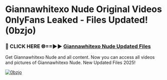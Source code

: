 # Giannawhitexo Nude Original Videos 0nlyFans Leaked - Files Updated! (0bzjo)

<h3>🔴 CLICK HERE 🌐==►► <a href="https://tinyurl.com/y5r63du9" rel="nofollow">Giannawhitexo Nude Updated Files</a></h3>

Get Giannawhitexo Nude and all content. Now you can access all videos and pictures of Giannawhitexo Nude. New Updated Files 2025!

[![0bzjo](https://i.imgur.com/UVo9nyh.gif)](https://tinyurl.com/y5r63du9)